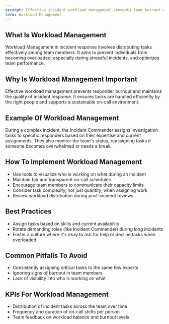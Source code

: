 ```yaml
---
excerpt: Effective incident workload management prevents team burnout while maximizing response efficiency.
term: Workload Management
---
```

## What Is Workload Management

Workload Management in incident response involves distributing tasks effectively among team members. It aims to prevent individuals from becoming overloaded, especially during stressful incidents, and optimizes team performance.

## Why Is Workload Management Important

Effective workload management prevents responder burnout and maintains the quality of incident response. It ensures tasks are handled efficiently by the right people and supports a sustainable on-call environment.

## Example Of Workload Management

During a complex incident, the Incident Commander assigns investigation tasks to specific responders based on their expertise and current assignments. They also monitor the team's status, reassigning tasks if someone becomes overwhelmed or needs a break.

## How To Implement Workload Management

- Use tools to visualize who is working on what during an incident
- Maintain fair and transparent on-call schedules
- Encourage team members to communicate their capacity limits
- Consider task complexity, not just quantity, when assigning work
- Review workload distribution during post-incident reviews

## Best Practices

- Assign tasks based on skills and current availability
- Rotate demanding roles (like Incident Commander) during long incidents
- Foster a culture where it's okay to ask for help or decline tasks when overloaded

## Common Pitfalls To Avoid

- Consistently assigning critical tasks to the same few experts
- Ignoring signs of burnout in team members
- Lack of visibility into who is working on what

## KPIs For Workload Management

- Distribution of incident tasks across the team over time
- Frequency and duration of on-call shifts per person
- Team feedback on workload balance and burnout levels